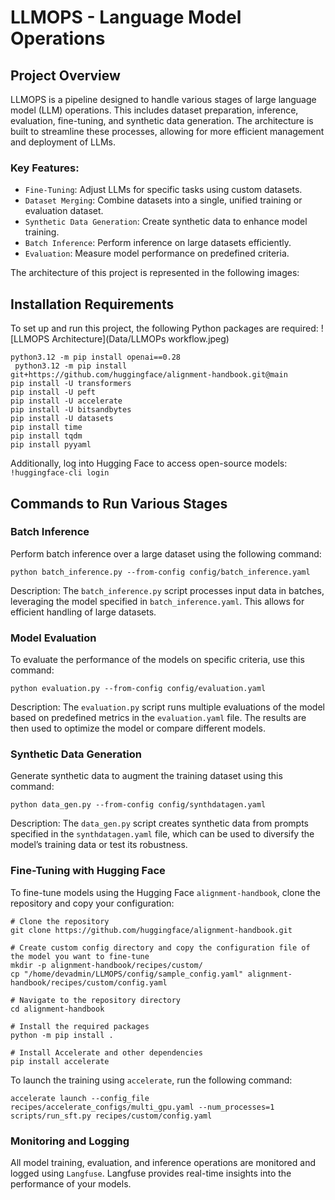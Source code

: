 # LLMOPS - Language Model Operations
## Project Overview
LLMOPS is a pipeline designed to handle various stages of large language model (LLM) operations. This includes dataset preparation, inference, evaluation, fine-tuning, and synthetic data generation. The architecture is built to streamline these processes, allowing for more efficient management and deployment of LLMs.
### Key Features:
* `Fine-Tuning`: Adjust LLMs for specific tasks using custom datasets.
* `Dataset Merging`: Combine datasets into a single, unified training or evaluation dataset.
* `Synthetic Data Generation`: Create synthetic data to enhance model training.
* `Batch Inference`: Perform inference on large datasets efficiently.
* `Evaluation`: Measure model performance on predefined criteria.
  
The architecture of this project is represented in the following images:
## Installation Requirements
To set up and run this project, the following Python packages are required:
![LLMOPS Architecture](Data/LLMOPs workflow.jpeg)

```
python3.12 -m pip install openai==0.28
 python3.12 -m pip install git+https://github.com/huggingface/alignment-handbook.git@main
pip install -U transformers
pip install -U peft
pip install -U accelerate
pip install -U bitsandbytes
pip install -U datasets
pip install time
pip install tqdm
pip install pyyaml
```
Additionally, log into Hugging Face to access open-source models:
``` !huggingface-cli login ```

## Commands to Run Various Stages
### Batch Inference
Perform batch inference over a large dataset using the following command:
```
python batch_inference.py --from-config config/batch_inference.yaml

```
Description: The `batch_inference.py` script processes input data in batches, leveraging the model specified in `batch_inference.yaml`. This allows for efficient handling of large datasets.
### Model Evaluation
To evaluate the performance of the models on specific criteria, use this command:
```
python evaluation.py --from-config config/evaluation.yaml
```
Description: The `evaluation.py` script runs multiple evaluations of the model based on predefined metrics in the `evaluation.yaml` file. The results are then used to optimize the model or compare different models.
### Synthetic Data Generation
Generate synthetic data to augment the training dataset using this command:
``` 
python data_gen.py --from-config config/synthdatagen.yaml
```
Description: The `data_gen.py` script creates synthetic data from prompts specified in the `synthdatagen.yaml` file, which can be used to diversify the model’s training data or test its robustness.

### Fine-Tuning with Hugging Face

To fine-tune models using the Hugging Face `alignment-handbook`, clone the repository and copy your configuration:
```
# Clone the repository
git clone https://github.com/huggingface/alignment-handbook.git

# Create custom config directory and copy the configuration file of the model you want to fine-tune
mkdir -p alignment-handbook/recipes/custom/
cp "/home/devadmin/LLMOPS/config/sample_config.yaml" alignment-handbook/recipes/custom/config.yaml

# Navigate to the repository directory
cd alignment-handbook

# Install the required packages
python -m pip install .

# Install Accelerate and other dependencies
pip install accelerate
```
To launch the training using `accelerate`, run the following command:
```
accelerate launch --config_file recipes/accelerate_configs/multi_gpu.yaml --num_processes=1 scripts/run_sft.py recipes/custom/config.yaml

```
### Monitoring and Logging
All model training, evaluation, and inference operations are monitored and logged using ``Langfuse``. Langfuse provides real-time insights into the performance of your models.


